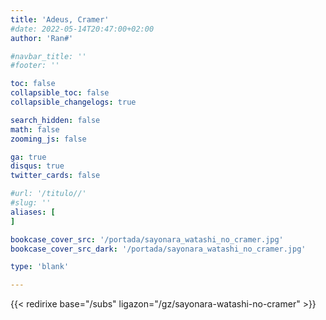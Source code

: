 ```yaml
---
title: 'Adeus, Cramer'
#date: 2022-05-14T20:47:00+02:00
author: 'Ran#'

#navbar_title: ''
#footer: ''

toc: false
collapsible_toc: false
collapsible_changelogs: true

search_hidden: false
math: false
zooming_js: false

ga: true
disqus: true
twitter_cards: false

#url: '/titulo//'
#slug: ''
aliases: [
]

bookcase_cover_src: '/portada/sayonara_watashi_no_cramer.jpg'
bookcase_cover_src_dark: '/portada/sayonara_watashi_no_cramer.jpg'

type: 'blank'

---
```


{{< redirixe base="/subs" ligazon="/gz/sayonara-watashi-no-cramer" >}}
